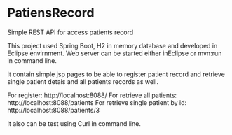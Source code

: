 # PatiensRecord
Simple REST API for access patients record

This project used Spring Boot, H2 in memory database and developed in Eclipse envirnment.
Web server can be started either inEclipse or mvn:run in command line.

It contain simple jsp pages to be able to register patient record and retrieve single patient detais and all patients records as well.

For register:
http://localhost:8088/
For retrieve all patients:
http://localhost:8088/patients
For retrieve single patient by id:
http://localhost:8088/patients/3

It also can be test using Curl in command line.
